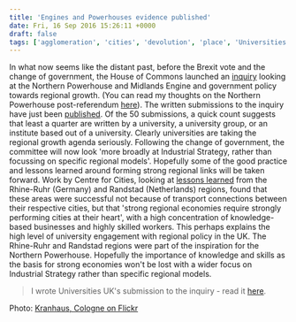 ```yaml
---
title: 'Engines and Powerhouses evidence published'
date: Fri, 16 Sep 2016 15:26:11 +0000
draft: false
tags: ['agglomeration', 'cities', 'devolution', 'place', 'Universities']
---
```


In what now seems like the distant past, before the Brexit vote and the change of government, the House of Commons launched an [inquiry](http://www.parliament.uk/business/committees/committees-a-z/commons-select/business-innovation-and-skills/inquiries/parliament-2015/power-houses-and-engines-15-16/) looking at the Northern Powerhouse and Midlands Engine and government policy towards regional growth. (You can read my thoughts on the Northern Powerhouse post-referendum [here](https://jcransom.com/2016/08/11/is-the-northern-powerhouse-dead/)). The written submissions to the inquiry have just been [published](http://www.parliament.uk/business/committees/committees-a-z/commons-select/business-innovation-and-skills/inquiries/parliament-2015/power-houses-and-engines-15-16/publications/). Of the 50 submissions, a quick count suggests that least a quarter are written by a university, a university group, or an institute based out of a university. Clearly universities are taking the regional growth agenda seriously. Following the change of government, the committee will now look 'more broadly at Industrial Strategy, rather than focussing on specific regional models'. Hopefully some of the good practice and lessons learned around forming strong regional links will be taken forward. Work by Centre for Cities, looking at [lessons learned](http://www.centreforcities.org/wp-content/uploads/2016/06/16-05-31-Building-the-Northern-Powerhouse-Lessons-from-the-Rhine-Ruhr-and-Randstad.pdf) from the Rhine-Ruhr (Germany) and Randstad (Netherlands) regions, found that these areas were successful not because of transport connections between their respective cities, but that 'strong regional economies require strongly performing cities at their heart', with a high concentration of knowledge-based businesses and highly skilled workers. This perhaps explains the high level of university engagement with regional policy in the UK. The Rhine-Ruhr and Randstad regions were part of the inspiration for the Northern Powerhouse. Hopefully the importance of knowledge and skills as the basis for strong economies won't be lost with a wider focus on Industrial Strategy rather than specific regional models.

> I wrote Universities UK's submission to the inquiry - read it [here](http://data.parliament.uk/writtenevidence/committeeevidence.svc/evidencedocument/business-innovation-and-skills-committee/powerhouses-and-engines-government-policy-and-regional-growth-inquiry/written/32924.pdf).

Photo: [Kranhaus, Cologne on Flickr](https://www.flickr.com/photos/58648602@N04/27211991165/)